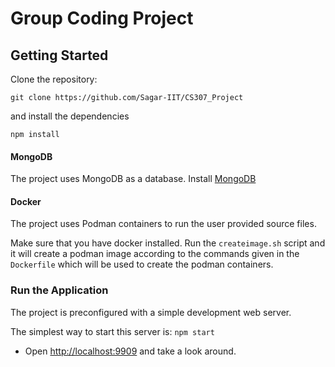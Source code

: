 # Group Coding Project

## Getting Started

Clone the repository:

```
git clone https://github.com/Sagar-IIT/CS307_Project
```

and install the dependencies

```
npm install
```

#### MongoDB

The project uses MongoDB as a database. Install [MongoDB](https://docs.mongodb.com/manual/administration/install-community/)

#### Docker

The project uses Podman containers to run the user provided source files.

Make sure that you have docker installed. Run the `createimage.sh` script and it will create a podman image according to the commands given in the `Dockerfile` which will be used to create the podman containers.

### Run the Application

The project is preconfigured with a simple development web server.

The simplest way to start this server is:
`npm start`

- Open [http://localhost:9909](http://localhost:9909/) and take a look around.
